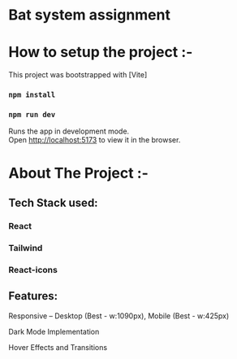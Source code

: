 # Bat system assignment

# How to setup the project :-

This project was bootstrapped with [Vite]


### `npm install`


### `npm run dev`

Runs the app in development mode.\
Open [http://localhost:5173](http://localhost:5173) to view it in the browser.

# About The Project :-

## Tech Stack used:

### React

### Tailwind

### React-icons

## 

## Features:

Responsive – Desktop (Best - w:1090px), Mobile (Best - w:425px)

Dark Mode Implementation

Hover Effects and Transitions

## 

